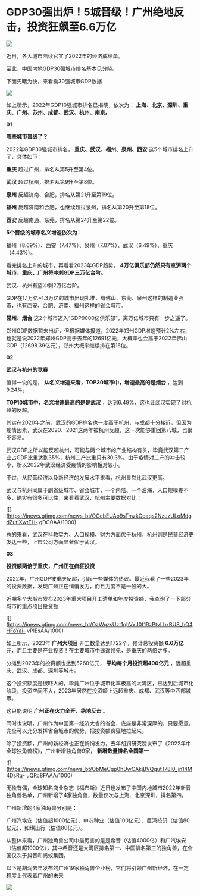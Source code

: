 # GDP30强出炉！5城晋级！广州绝地反击，投资狂飙至6.6万亿

![](https://inews.gtimg.com/news_bt/Op_DPVdSYxVi39jLg5kDn-S6GMpcyHCCj4hHlyJpBZ65QAA/1000)

近日，各大城市陆续官宣了2022年的经济成绩单。

至此，中国内地GDP30强城市排名基本见分晓。

下面先睹为快，来看看30强城市GDP数据

![](https://inews.gtimg.com/news_bt/OJEG13woERRUZpscUmHmSuK9-7Zk7iybwzZs1T1hTZM9QAA/1000)

如上所示，2022年GDP10强城市排名已揭晓，依次为： **上海、北京、深圳、重庆、广州、苏州、成都、武汉、杭州、南京。**

**01**

**哪些城市晋级了？**

2022年GDP30强城市排名， **重庆、武汉、福州、泉州、西安** 这5个城市排名上升了，具体如下：

**重庆** 超过广州，排名从第5升至第4位。

**武汉** 超过杭州，排名从第9升至第8位。

**泉州** 反超济南、合肥，排名从第21升至第19位。

**福州** 反超济南和合肥，也继续超过泉州，排名从第20升至第18位。

**西安** 反超南通、东莞，排名从第24升至第22位。

**5个晋级的城市名义增速依次为：**

福州（8.69%）、西安（7.47%）、泉州（7.07%）、武汉（6.49%）、重庆（4.43%）。

看完排名上升的城市，再看看2023年GDP趋势， **4万亿俱乐部仍然只有京沪两个城市，重庆、广州将冲刺GDP三万亿台阶。**

武汉、杭州有望冲刺2万亿台阶。

GDP在1.1万亿~1.3万亿的城市出现扎堆，有佛山、东莞、泉州这样的制造业强市，也有西安、合肥、济南、福州这样的省会城市。

**常州、烟台** 这2个城市迈入“GDP9000亿俱乐部”，离万亿城市只有一步之遥了。

郑州GDP数据暂未出炉，但根据媒体报道，2022年郑州GDP增速预计2%左右，也就是说2022年郑州GDP高于去年的12691亿元，大概率也会高于2022年佛山GDP（12698.39亿元），郑州大概率继续排在第16位。

**02**

**武汉与杭州的竞赛**

值得一说的是， **从名义增速来看，TOP30城市中，增速最高的是烟台** ，达到9.24%。

**TOP10城市中，名义增速最高的是是武汉** ，达到6.49%，这也让武汉实现了对杭州的反超。

其实在2020年之前，武汉的GDP排名也一度高于杭州，与成都十分接近，但因为疫情因素，武汉在2020、2021这两年被杭州反超，这一次能够重回第八城，也很不容易。

武汉GDP之所以能反超杭州，可能与两个城市的产业结构有关，毕竟武汉第二产业占GDP比重达到35%，杭州二产比重只有30.3%。由于疫情对二产的冲击较小，所以2022年武汉经济受疫情的影响相对较小。

不过，从民营经济以及新经济的发展水平来看，杭州显然比武汉更高。

武汉与杭州同属于副省级城市、省会城市，一个内陆、一个沿海，人口规模差不多，确实有很多可比性，来看看武汉、杭州主要数据对比：

![](https://inews.gtimg.com/news_bt/OGcbEUAo9sTmzkGoaqs2NzuzULoMdgdZutlXwtEH-
gDC0AA/1000)

总的来看，武汉在科教实力、人口规模、财力方面优于杭州，杭州则是民营经济更发达一些，上市公司方面显著优于武汉。

**03**

**投资额两倍于重庆，广州正在疯狂投资**

2022年，广州GDP被重庆反超，引起一些媒体的热议。最近我看了一些2023年的投资数据，发现广州正在悄悄发力，而且力度不是一般的大。

近期多个大城市发布2023年重大项目开工清单和年度投资额，我查询了一下部分城市的重点项目投资额

![](https://inews.gtimg.com/news_bt/OzWqzsUzt1qhVxJ0f1RzPtvLbxBUS_hQ4HFoYai-
vPIEsAA/1000)

如上所示，2023年 **广州大项目** 开工数量达到1722个，预计总投资额 **6.6万亿**
元，而且主要是产业投资！在主要城市中遥遥领先，是重庆的两倍之多。

分摊到2023年的投资额也达到5260亿元， **平均每个月投资超400亿元** ，远超重庆、武汉、成都、深圳等城市。

这个投资额度是很吓人的，毕竟广州位于城市化率极高的大湾区，已达到后城市化阶段，投资空间不大，2023年居然在投资额上远超重庆、成都、武汉等中西部城市。

这只能说明 **广州正在火力全开、绝地反击** 。

同时也说明，广州作为中国第一经济大省的省会，底座是非常深厚的，只要愿意，完全可以充分发挥省会城市的优势，把投资额疯狂地拉起来。

除了投资额，广州的新经济也正在悄悄发力，去年胡润研究院发布了《2022年中全球独角兽榜》，广州新增独角兽9家， **新增数量排名全国第一**

![](https://inews.gtimg.com/news_bt/ObMeCgp0hDwOAkjBVQqutT78I0_jn14M4DsRq-
uQRc8FAAA/1000)

无独有偶，全球知名商业杂志《福布斯》近日也发布了中国内地城市2022年新晋独角兽名单，广州新增了4家独角兽，数量仅次与上海、北京深圳，排名第四。

广州新增的4家独角兽分别是：

广州汽埃安（估值超1000亿元）、中芯种业（估值100亿元）、巨湾技研（估值80亿元）、如琪出行（估值80亿元）。

从整体来看，广州独角兽公司中最厉害的是是希音（估值4000亿）和广汽埃安（估值超1000亿），其中希音还是大湾区排名第一、中国排名第三的独角兽，在全国仅次于抖音和蚂蚁集团。

以下是胡润去年发布的广州19家独角兽企业榜，它们将引领广州新经济，在一定程度上代表着广州的未来

![](https://inews.gtimg.com/news_bt/OrzfjvrP1ptjyj8s_8z_5ahpfGVaCN3lgZ9Qmoy50M3_oAA/1000)

